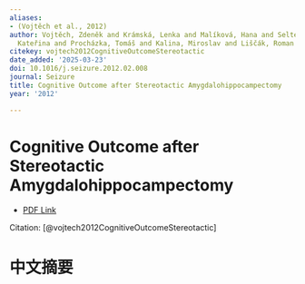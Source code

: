 ```yaml
---
aliases:
- (Vojtěch et al., 2012)
author: Vojtěch, Zdeněk and Krámská, Lenka and Malíková, Hana and Seltenreichová,
  Kateřina and Procházka, Tomáš and Kalina, Miroslav and Liščák, Roman
citekey: vojtech2012CognitiveOutcomeStereotactic
date_added: '2025-03-23'
doi: 10.1016/j.seizure.2012.02.008
journal: Seizure
title: Cognitive Outcome after Stereotactic Amygdalohippocampectomy
year: '2012'

---
```

# Cognitive Outcome after Stereotactic Amygdalohippocampectomy
- [PDF Link](zotero://open-pdf/library/items/3H4QTX5H)

Citation: [@vojtech2012CognitiveOutcomeStereotactic]

# 中文摘要
